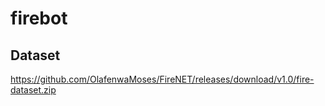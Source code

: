 # firebot

## Dataset
https://github.com/OlafenwaMoses/FireNET/releases/download/v1.0/fire-dataset.zip
